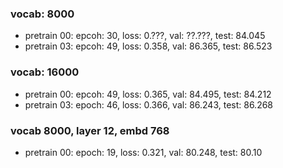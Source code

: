 ### vocab: 8000
- pretrain 00: epcoh: 30, loss: 0.???, val: ??.???, test: 84.045
- pretrain 03: epcoh: 49, loss: 0.358, val: 86.365, test: 86.523

### vocab: 16000
- pretrain 00: epcoh: 49, loss: 0.365, val: 84.495, test: 84.212
- pretrain 03: epoch: 46, loss: 0.366, val: 86.243, test: 86.268

### vocab 8000, layer 12, embd 768
- pretrain 00: epoch: 19, loss: 0.321, val: 80.248, test: 80.10
